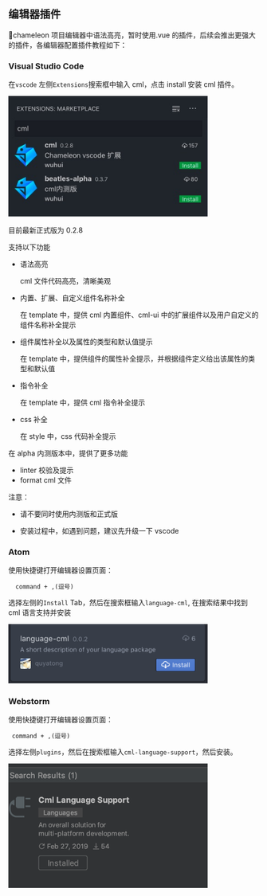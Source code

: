 ## 编辑器插件

chameleon 项目编辑器中语法高亮，暂时使用.vue 的插件，后续会推出更强大的插件，各编辑器配置插件教程如下：

### Visual Studio Code

在`vscode` 左侧`Extensions`搜索框中输入 cml，点击 install 安装 cml 插件。

<img src="../images/vscode_cml_plugin.jpg" width="400px">

目前最新正式版为 0.2.8

支持以下功能

- 语法高亮

  cml 文件代码高亮，清晰美观

- 内置、扩展、自定义组件名称补全

  在 template 中，提供 cml 内置组件、cml-ui 中的扩展组件以及用户自定义的组件名称补全提示

- 组件属性补全以及属性的类型和默认值提示

  在 template 中，提供组件的属性补全提示，并根据组件定义给出该属性的类型和默认值

- 指令补全

  在 template 中，提供 cml 指令补全提示

- css 补全

  在 style 中，css 代码补全提示

在 alpha 内测版本中，提供了更多功能

- linter 校验及提示
- format cml 文件

注意：

- 请不要同时使用内测版和正式版

- 安装过程中，如遇到问题，建议先升级一下 vscode

### Atom

使用快捷键打开编辑器设置页面：

```
  command + ,(逗号)
```

选择左侧的`Install` Tab，然后在搜索框输入`language-cml`, 在搜索结果中找到 cml 语言支持并安装

<img src="../images/atom_cml_plugin.png" width="400px">

### Webstorm

使用快捷键打开编辑器设置页面：

```
 command + ,(逗号)
```

选择左侧`plugins`，然后在搜索框输入`cml-language-support`，然后安装。

<img src="../images/webstorm_cml_plugin.png" width="400px">
